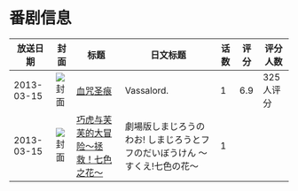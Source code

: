 # 番剧信息

|放送日期|封面|标题|日文标题|话数|评分|评分人数|
|---|---|---|---|---|---|---|
|2013-03-15|![封面](https://lain.bgm.tv/pic/cover/c/14/87/51621_vxBx0.jpg)|[血咒圣痕](https://bangumi.tv/subject/51621)|Vassalord.|1|6.9|325人评分|
|2013-03-15|![封面](https://lain.bgm.tv/pic/cover/c/b6/f4/120238_JVvVf.jpg)|[巧虎与芙芙的大冒险～拯救！七色之花～](https://bangumi.tv/subject/120238)|劇場版しまじろうのわお! しまじろうとフフのだいぼうけん 〜すくえ!七色の花〜|1|||
